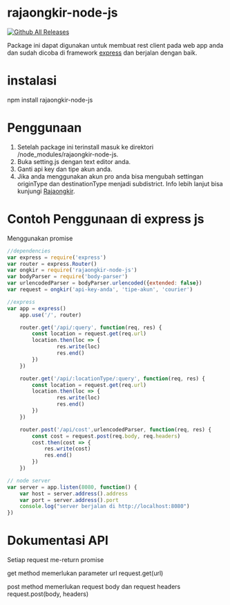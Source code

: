 # rajaongkir-node-js
[![Github All Releases](https://img.shields.io/github/downloads/atom/atom/total.svg)](https://github.com/eiyu/rajaongkir-node-js)

Package ini dapat digunakan untuk membuat rest client pada web app anda dan sudah dicoba di framework [express](https://github.com/expressjs/express) dan berjalan dengan baik.

# instalasi
npm install rajaongkir-node-js

# Penggunaan

1. Setelah package ini terinstall masuk ke direktori /node_modules/rajaongkir-node-js.
2. Buka setting.js dengan text editor anda.
3. Ganti api key dan tipe akun anda.
4. Jika anda menggunakan akun pro anda bisa mengubah settingan originType dan destinationType menjadi subdistrict. Info lebih lanjut bisa kunjungi [Rajaongkir](http://rajaongkir.com/dokumentasi/pro).

# Contoh Penggunaan di express js

Menggunakan promise

```javascript
//dependencies
var express = require('express')
var router = express.Router()
var ongkir = require('rajaongkir-node-js')
var bodyParser = require('body-parser')
var urlencodedParser = bodyParser.urlencoded({extended: false})
var request = ongkir('api-key-anda', 'tipe-akun', 'courier')

//express
var app = express()
	app.use('/', router)

	router.get('/api/:query', function(req, res) {
		const location = request.get(req.url)
		location.then(loc => {
				res.write(loc)
				res.end()
		})
	})

	router.get('/api/:locationType/:query', function(req, res) {
		const location = request.get(req.url)
		location.then(loc => {
				res.write(loc)
				res.end()
		})
	})

	router.post('/api/cost',urlencodedParser, function(req, res) {
		const cost = request.post(req.body, req.headers)
		cost.then(cost => {
			res.write(cost)
			res.end()
		})
	})

// node server
var server = app.listen(8080, function() {
	var host = server.address().address
	var port = server.address().port
	console.log("server berjalan di http://localhost:8080")
})
```
# Dokumentasi API
Setiap request me-return promise<br/>

get method memerlukan parameter url
request.get(url)

post method memerlukan request body dan request headers
request.post(body, headers)
